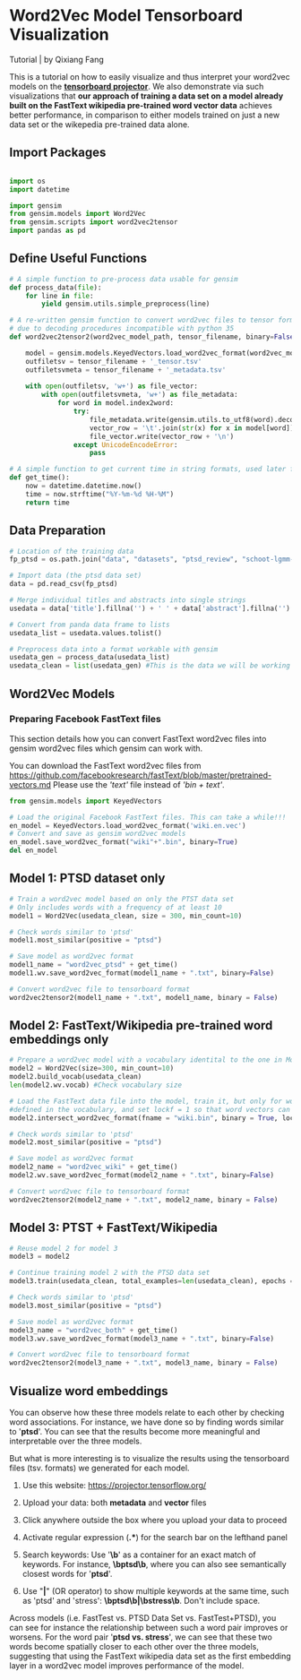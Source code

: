 
# Word2Vec Model Tensorboard Visualization

Tutorial | by Qixiang Fang

This is a tutorial on how to easily visualize and thus interpret your word2vec
models on the __[tensorboard projector](https://projector.tensorflow.org/)__.
We also demonstrate via such visualizations that __our approach of training a
data set on a model already built on the FastText wikipedia pre-trained word
vector data__ achieves better performance, in comparison to either models
trained on just a new data set or the wikepedia pre-trained data alone.

## Import Packages


```python

import os
import datetime

import gensim 
from gensim.models import Word2Vec
from gensim.scripts import word2vec2tensor
import pandas as pd
```

## Define Useful Functions


```python
# A simple function to pre-process data usable for gensim
def process_data(file):
    for line in file:
        yield gensim.utils.simple_preprocess(line)
```


```python
# A re-written gensim function to convert word2vec files to tensor formates, 
# due to decoding procedures incompatible with python 35
def word2vec2tensor2(word2vec_model_path, tensor_filename, binary=False):

    model = gensim.models.KeyedVectors.load_word2vec_format(word2vec_model_path, binary=False)
    outfiletsv = tensor_filename + '_tensor.tsv'
    outfiletsvmeta = tensor_filename + '_metadata.tsv'
    
    with open(outfiletsv, 'w+') as file_vector:
        with open(outfiletsvmeta, 'w+') as file_metadata:
            for word in model.index2word:
                try:
                    file_metadata.write(gensim.utils.to_utf8(word).decode("utf-8") + gensim.utils.to_utf8('\n').decode("utf-8"))
                    vector_row = '\t'.join(str(x) for x in model[word])
                    file_vector.write(vector_row + '\n')
                except UnicodeEncodeError:
                    pass
```


```python
# A simple function to get current time in string formats, used later for file names
def get_time():
    now = datetime.datetime.now()
    time = now.strftime("%Y-%m-%d %H-%M")
    return time
```

## Data Preparation


```python
# Location of the training data
fp_ptsd = os.path.join("data", "datasets", "ptsd_review", "schoot-lgmm-ptsd.csv")

# Import data (the ptsd data set)
data = pd.read_csv(fp_ptsd)

# Merge individual titles and abstracts into single strings
usedata = data['title'].fillna('') + ' ' + data['abstract'].fillna('')

# Convert from panda data frame to lists
usedata_list = usedata.values.tolist() 

# Preprocess data into a format workable with gensim
usedata_gen = process_data(usedata_list)
usedata_clean = list(usedata_gen) #This is the data we will be working with
```

## Word2Vec Models

### Preparing Facebook FastText files

This section details how you can convert FastText word2vec files into gensim word2vec files which gensim can work with. 

You can download the FastText word2vec files from https://github.com/facebookresearch/fastText/blob/master/pretrained-vectors.md
Please use the _'text'_ file instead of _'bin + text'_. 


```python
from gensim.models import KeyedVectors

# Load the original Facebook FastText files. This can take a while!!!
en_model = KeyedVectors.load_word2vec_format('wiki.en.vec')
# Convert and save as gensim word2vec models
en_model.save_word2vec_format("wiki"+".bin", binary=True)
del en_model
```

## Model 1: PTSD dataset only


```python
# Train a word2vec model based on only the PTST data set
# Only includes words with a frequency of at least 10
model1 = Word2Vec(usedata_clean, size = 300, min_count=10)

# Check words similar to 'ptsd'
model1.most_similar(positive = "ptsd")

# Save model as word2vec format
model1_name = "word2vec_ptsd" + get_time()
model1.wv.save_word2vec_format(model1_name + ".txt", binary=False)

# Convert word2vec file to tensorboard format
word2vec2tensor2(model1_name + ".txt", model1_name, binary = False)
```

## Model 2: FastText/Wikipedia pre-trained word embeddings only


```python
# Prepare a word2vec model with a vocabulary identital to the one in Model 1
model2 = Word2Vec(size=300, min_count=10)
model2.build_vocab(usedata_clean)
len(model2.wv.vocab) #Check vocabulary size

# Load the FastText data file into the model, train it, but only for words already
#defined in the vocabulary, and set lockf = 1 so that word vectors can be updated
model2.intersect_word2vec_format(fname = "wiki.bin", binary = True, lockf = 1)

# Check words similar to 'ptsd'
model2.most_similar(positive = "ptsd")

# Save model as word2vec format
model2_name = "word2vec_wiki" + get_time()
model2.wv.save_word2vec_format(model2_name + ".txt", binary=False)

# Convert word2vec file to tensorboard format
word2vec2tensor2(model2_name + ".txt", model2_name, binary = False)
```

## Model 3: PTST + FastText/Wikipedia


```python
# Reuse model 2 for model 3
model3 = model2

# Continue training model 2 with the PTSD data set
model3.train(usedata_clean, total_examples=len(usedata_clean), epochs = 10)

# Check words similar to 'ptsd'
model3.most_similar(positive = "ptsd")

# Save model as word2vec format
model3_name = "word2vec_both" + get_time()
model3.wv.save_word2vec_format(model3_name + ".txt", binary=False)

# Convert word2vec file to tensorboard format
word2vec2tensor2(model3_name + ".txt", model3_name, binary = False)
```

## Visualize word embeddings

You can observe how these three models relate to each other by checking word associations. For instance, we have done so by finding words similar to '__ptsd__'. You can see that the results become more meaningful and interpretable over the three models. 

But what is more interesting is to visualize the results using the tensorboard files (tsv. formats) we generated for each model.

1. Use this website: https://projector.tensorflow.org/

2. Upload your data: both __metadata__ and __vector__ files

3. Click anywhere outside the box where you upload your data to proceed

4. Activate regular expression (__.\*__) for the search bar on the lefthand panel

5. Search keywords: Use '__\b__' as a container for an exact match of keywords. For instance, __\bptsd\b__, where you can also see semantically closest words for '__ptsd__'.

6. Use "__|__" (OR operator) to show multiple keywords at the same time, such as 'ptsd' and 'stress': __\bptsd\b|\bstress\b__. Don't include space.

Across models (i.e. FastTest vs. PTSD Data Set vs. FastTest+PTSD), you can see for instance the relationship between such a word pair improves or worsens. For the word pair '__ptsd vs. stress__', we can see that these two words become spatially closer to each other over the three models, suggesting that using the FastText wikipedia data set as the first embedding layer in a word2vec model improves performance of the model.
